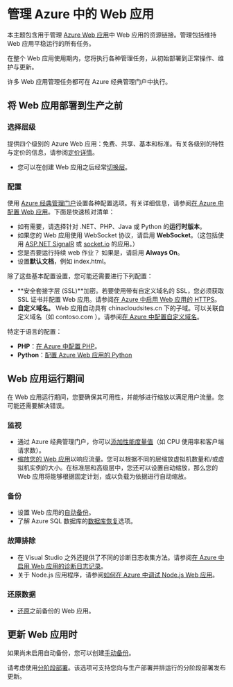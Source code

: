 <properties 
	pageTitle="管理 Azure 中的 Web 应用" 
	description="用于管理 Azure 中 Web 应用的资源链接。" 
	services="app-service\web" 
	documentationCenter="" 
	authors="erikre" 
	manager="wpickett" 
	editor=""/>

<tags
	ms.service="app-service-web"
	ms.date="04/27/2016"
	wacn.date="06/29/2016"/>

# 管理 Azure 中的 Web 应用

本主题包含用于管理 [Azure Web 应用](/documentation/services/web-sites/)中 Web 应用的资源链接。管理包括维持 Web 应用平稳运行的所有任务。

在整个 Web 应用使用期内，您将执行各种管理任务，从初始部署到正常操作、维护与更新。

许多 Web 应用管理任务都可在 Azure 经典管理门户中执行。

## 将 Web 应用部署到生产之前

### 选择层级

提供四个级别的 Azure Web 应用：免费、共享、基本和标准。有关各级别的特性与定价的信息，请参阅[定价详情](/home/features/web-site/pricing/)。

- 您可以在创建 Web 应用之后经常[切换层](/documentation/articles/web-sites-scale/)。

### 配置

使用 [Azure 经典管理门户](https://manage.windowsazure.cn/)设置各种配置选项。有关详细信息，请参阅[在 Azure 中配置 Web 应用](/documentation/articles/web-sites-configure/)。下面是快速核对清单：

- 如有需要，请选择针对 .NET、PHP、Java 或 Python 的**运行时版本**。
- 如果您的 Web 应用使用 WebSocket 协议，请启用 **WebSocket**。（这包括使用 [ASP.NET SignalR](http://www.asp.net/signalr) 或 [socket.io](/documentation/articles/web-sites-nodejs-chat-app-socketio/) 的应用。）
- 您是否要运行持续 web 作业？ 如果是，请启用 **Always On**。
- 设置**默认文档**，例如 index.html。

除了这些基本配置设置，您可能还需要进行下列配置：

- **安全套接字层 (SSL)**加密。若要使用带有自定义域名的 SSL，您必须获取 SSL 证书并配置 Web 应用。请参阅[在 Azure 中启用 Web 应用的 HTTPS](/documentation/articles/web-sites-configure-ssl-certificate/)。
- **自定义域名。** Web 应用自动具有 chinacloudsites.cn 下的子域。可以关联自定义域名（如 contoso.com ）。请参阅[在 Azure 中配置自定义域名](/documentation/articles/web-sites-custom-domain-name/)。

特定于语言的配置：

- **PHP**：[在 Azure 中配置 PHP](/documentation/articles/web-sites-php-configure/)。
- **Python**：[配置 Azure Web 应用的 Python](/documentation/articles/web-sites-python-configure/)


## Web 应用运行期间

在 Web 应用运行期间，您要确保其可用性，并能够进行缩放以满足用户流量。您可能还需要解决错误。

### 监视

- 通过 Azure 经典管理门户，你可以[添加性能度量值](/documentation/articles/web-sites-monitor/)（如 CPU 使用率和客户端请求数）。
- [缩放您的 Web 应用](/documentation/articles/web-sites-scale/)以响应流量。您可以根据不同的层缩放虚拟机数量和/或虚拟机实例的大小。在标准层和高级层中，您还可以设置自动缩放，那么您的 Web 应用将能够根据固定计划，或以负载为依据进行自动缩放。  
 
### 备份

- 设置 Web 应用的[自动备份](/documentation/articles/web-sites-backup/)。
- 了解 Azure SQL 数据库的[数据库恢复](/documentation/articles/sql-database-business-continuity/)选项。

### 故障排除

- 在 Visual Studio 之外还提供了不同的诊断日志收集方法。请参阅[在 Azure 中启用 Web 应用的诊断日志记录](/documentation/articles/web-sites-enable-diagnostic-log/)。
- 关于 Node.js 应用程序，请参阅[如何在 Azure 中调试 Node.js Web 应用](/documentation/articles/web-sites-nodejs-debug/)。

### 还原数据

- [还原](/documentation/articles/web-sites-restore/)之前备份的 Web 应用。


## 更新 Web 应用时

如果尚未启用自动备份，您可以创建[手动备份](/documentation/articles/web-sites-backup/)。

请考虑使用[分阶段部署](/documentation/articles/web-sites-staged-publishing/)。该选项可支持您向与生产部署并排运行的分阶段部署发布更新。

<!-- Anchors. -->


[Before you deploy your site to production]: #before-you-deploy-your-site-to-production
[While your website is running]: #while-your-website-is-running
[When you update your website]: #when-you-update-your-website

  

<!---HONumber=Mooncake_1207_2015-->